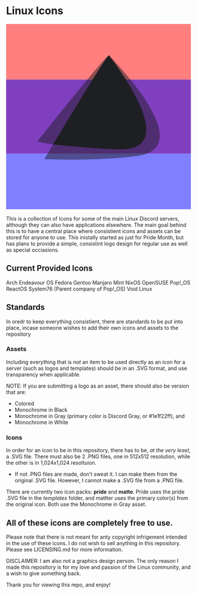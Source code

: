 # Linux Icons

![Image](./matte/endeavour/endeavour-matte512.png)

This is a collection of Icons for some of the main Linux Discord servers, although they can also have applications elsewhere. The main goal behind this is to have a central place where consistient icons and assets can be stored for anyone to use. This inistally started as just for Pride Month, but has plans to provide a simple, consistint logo design for regular use as well as special occiasions.

## Current Provided Icons

Arch
Endeavour OS
Fedora
Gentoo
Manjaro
Mint
NixOS
OpenSUSE
Pop!_OS
ReactOS
System76 (Parent company of Pop!_OS)
Void Linux

## Standards

In oredr to keep everything consistient, there are standards to be put into place, incase someone wishes to add their own icons and assets to  the repository

### Assets
Including everything that is *not* an item to be used directly as an icon for a server (such as logos and templates) should be in an .SVG format, and use transparency when applicable. 

NOTE: If you are submitting a logo as an asset, there should also be version that are:
- Colored
- Monochrome in Black
- Monochrome in Gray (primary color is Discord Gray, or #1e1f22ff), and
- Monochrome in White

### Icons
In order for an icon to be in this repository, there has to be, *at the very least*, a .SVG file. There must also be 2 .PNG files, one in 512x512 resolution, while the other is in 1,024x1,024 resoltuion.
- If not .PNG files are made, don't sweat it. I can make them from the original .SVG file. However, I cannot make a .SVG file from a .PNG file.


There are currently two icon packs: **pride** and **matte**. Pride uses the pride .SVG file in the *templates* folder, and mattter uses the primary color(s) from the original icon. Both use the Monochrome in Gray asset.




## All of these icons are completely free to use.
Please note that there is not meant for anty copyright infrigement intended in the use of these icons. I do not wish to sell anything in this repository. Please see LICENSING.md for more information.

DISCLAIMER: I am also not a graphics design person. The only reason I made this repository is for my love and passion of the Linux community, and a wish to give something back.

Thank you for viewing this repo, and enjoy!